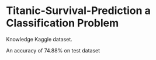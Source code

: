 # Titanic-Survival-Prediction a Classification Problem

Knowledge Kaggle dataset.

An accuracy of 74.88% on test dataset
